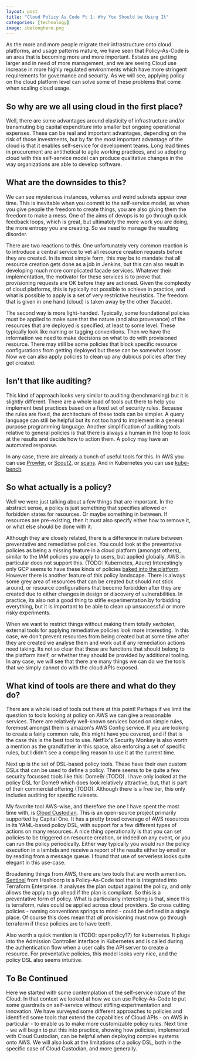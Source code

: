 ```yaml
---
layout: post
title: "Cloud Policy As Code Pt 1: Why You Should be Using It"
categories: [technology]
image: ibelonghere.png
---
```


As the more and more people migrate their infrastructure onto cloud platforms, and usage patterns mature, we have seen that Policy-As-Code is an area that is becoming more and more important. Estates are getting larger and in need of more management, and we are seeing Cloud use increase in more highly regulated environments which have more stringent requirements for governance and security. As we will see, applying policy on the cloud platform level can solve some of these problems that come when scaling cloud usage. 

## So why are we all using cloud in the first place? 

Well, there are some advantages around elasticity of infrastructure and/or transmuting big capital expenditure into smaller but ongoing operational expenses. These can be real and important advantages, depending on the risk of those investments, but by far the most important advantage of the cloud is that it enables self-service for development teams. Long lead times in procurement are antithetical to agile working practices, and so adopting cloud with this self-service model can produce qualitative changes in the way organizations are able to develop software. 

## What are the downsides to this? 

We can see mysterious instances, volumes and weird subnets appear over time. This is inevitable when you commit to the self-service model, as when you give people the freedom to create things, you are also giving them the freedom to make a mess. One of the aims of devops is to go through quick feedback loops, which is great, but ultimately the more work you are doing, the more entropy you are creating. So we need to manage the resulting disorder. 

There are two reactions to this. One unfortunately very common reaction is to introduce a central service to vet all resource creation requests before they are created. In its most simple form, this may be to mandate that all resource creation gets done as a job in Jenkins, but this can also result in developing much more complicated facade services. Whatever their implementation, the motivator for these services is to prove that provisioning requests are OK before they are actioned. Given the complexity of cloud platforms, this is typically not possible to achieve in practice, and what is possible to apply is a set of very restrictive heuristics. The freedom that is given in one hand (cloud) is taken away by the other (facade).  

The second way is more light-handed. Typically, some foundational policies must be applied to make sure that the nature (and also provenance) of the resources that are deployed is specified, at least to some level. These typically look like naming or tagging conventions. Then we have the information we need to make decisions on what to do with provisioned resource. There may still be some policies that block specific resource configurations from getting deployed but these can be somewhat looser. Now we can also apply policies to clean up any dubious policies after they get created.  

## Isn't that like auditing?

This kind of approach looks very similar to auditing (benchmarking) but it is slightly different. There are a whole load of tools out there to help you implement best practices based on a fixed set of security rules. Because the rules are fixed, the architecture of these tools can be simpler. A query language can still be helpful but its not too hard to implement in a general purpose programming language. Another simplification of auditing tools relative to general policies is that there is always a human in the loop to look at the results and decide how to action them. A policy may have an automated response. 

In any case, there are already a bunch of useful tools for this. In AWS you can use [Prowler](https://github.com/Alfresco/prowler), or [Scout2](https://github.com/nccgroup/Scout2), or [scans](https://github.com/cloudsploit/scans). And in Kubernetes you can use [kube-bench](TODO).

## So what actually is a policy?

Well we were just talking about a few things that are important. In the abstract sense, a policy is just something that specifies allowed or forbidden states for resources. Or maybe something in between. If resources are pre-existing, then it must also specify either how to remove it, or what else should be done with it. 

Although they are closely related, there is a difference in nature between preventative and remediative policies. You could look at the preventative policies as being a missing feature in a cloud platform (amongst others), similar to the IAM policies you apply to users, but applied globally. AWS in particular does not support this. (TODO: Kubernetes, Azure) Interestingly only GCP seems to have these kinds of policies [baked into the platform](https://cloud.google.com/resource-manager/docs/organization-policy/understanding-policies). However there is another feature of this policy landscape. There is always some grey area of resources that can be created but should not stick around, or resource configurations that become forbidden after they are created due to either changes in design or discovery of vulnerabilities. In practice, its also not a good thing to stifle experimentation by forbidding everything, but it is important to be able to clean up unsuccessful or more risky experiments.

When we want to restrict things without making them totally *verboten*, external tools for applying remediative policies look more interesting. In this case, we don't prevent resources from being created but at some time after they are created we analyse them and work out if any remediation actions need taking. Its not so clear that these are functions that should belong to the platform itself, or whether they should be provided by additional tooling. In any case, we will see that there are many things we can do we the tools that we simply cannot do with the cloud APIs exposed. 

## What kind of tools are there and what do they do?

There are a whole load of tools out there at this point! Perhaps if we limit the question to tools looking at policy on AWS we can give a reasonable services. There are relatively well-known services based on simple rules, foremost amongst them is amazon's AWS Config service. If you are looking to create a fairly common rule, this might have you covered, and if that is the case this is the best tool to use. Netflix's Security Monkey is also worth a mention as the grandfather in this space, also enforcing a set of specific rules, but I didn't see a compelling reason to use it at the current time.

Next up is the set of DSL-based policy tools. These have their own custom DSLs that can be used to define a policy. There seems to be quite a few security focussed tools like this: Dome9/ (TODO). I have only looked at the policy DSL for Dome9 which does look relatively attractive, but, that is part of their commercial offering (TODO). Although there is a free tier, this only includes auditing for specific rulesets.

My favorite tool AWS-wise, and therefore the one I have spent the most time with, is [Cloud Custodian](). This is an open-source project primarily supported by Capital One. It has a pretty broad coverage of AWS resources in its YAML-based policy DSL, with support for a few different types of actions on many resources. A nice thing operationally is that you can set policies to be triggered on resource creation, or indeed on any event, or you can run the policy periodically. Either way typically you would run the policy execution in a lambda and receive a report of the results either by email or by reading from a message queue. I found that use of serverless looks quite elegant in this use-case.

Broadening things from AWS, there are two tools that are worth a mention. [Sentinel](TODO) from Hashicorp is a Policy-As-Code tool that is integrated into Terraform Enterprise. It analyses the plan output against the policy, and only allows the apply to go ahead if the plan is compliant. So this is a preventative form of policy. What is particularly interesting is that, since this is terraform, rules could be applied across cloud providers. So cross cutting policies - naming conventions springs to mind - could be defined in a single place. Of course this does mean that *all* provisioning must now go through terraform if these policies are to have teeth.

Also worth a quick mention is (TODO: openpolicy??) for kubernetes. It plugs into the Admission Controller interface in Kubernetes and is called during the authentication flow when a user calls the API server to create a resource. For preventative policies, this model looks very nice, and the policy DSL also seems intuitive. 

## To Be Continued

Here we started with some contemplation of the self-service nature of the Cloud. In that context we looked at how we can use Policy-As-Code to put some guardrails on self-service without stifling experimentation and innovation. We have surveyed some different approaches to policies and identified some tools that extend the capabilities of Cloud APIs - on AWS in particular - to enable us to make more customizable policy rules. Next time - we will begin to put this into practice, showing how policiesi, implemented with Cloud Custodian, can be helpful when deploying complex systems onto AWS. We will also look at the limitations of a policy DSL, both in the specific case of Cloud Custodian, and more generally. 
